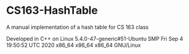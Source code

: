 # CS163-HashTable
A manual implementation of a hash table for CS 163 class

Developed in C++ on Linux
5.4.0-47-generic#51-Ubuntu SMP Fri Sep 4 19:50:52 UTC 2020 x86_64 x86_64 x86_64 GNU/Linux
